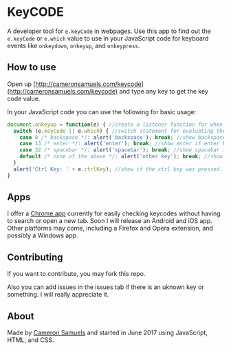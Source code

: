 # KeyCODE
A developer tool for `e.keyCode` in webpages. Use this app to find out the `e.keyCode` or `e.which` value to use in your JavaScript code for keyboard events like `onkeydown`, `onkeyup`, and `onkeypress`.

## How to use
Open up [http://cameronsamuels.com/keycode](http://cameronsamuels.com/keycode) and type any key to get the key code value.

In your JavaScript code you can use the following for basic usage:

```javascript
document.onkeyup = function(e) { //create a listener function for when a key is lifted up
  switch (e.keyCode || e.which) { //switch statement for evaluating the keyCode
    case 8 /* backspace */: alert('backspace'); break; //show backspace if back key was pressed
    case 13 /* enter */: alert('enter'); break; //show enter if enter key was pressed
    case 32 /* spacebar */: alert('spacebar'); break; //show spacebar if spacebar key was pressed
    default /* none of the above */: alert('other key'); break; //show other key if none of the above
  }
  alert('Ctrl Key: ' + e.ctrlKey); //show if the ctrl key was pressed. Also other modifiers can be e.altKey; e.shiftKey; e.metaKey;
}
```
## Apps
I offer a [Chrome app](https://goo.gl/eQfc6p) currently for easily checking keycodes without having to search or open a new tab. Soon I will release an Android and iOS app. Other platforms may come, including a Firefox and Opera extension, and possibly a Windows app.

## Contributing
If you want to contribute, you may fork this repo.

Also you can add issues in the issues tab if there is an uknown key or something. I will really appreciate it.

## About
Made by [Cameron Samuels](http://cameronsamuels.com) and started in June 2017 using JavaScript, HTML, and CSS.
